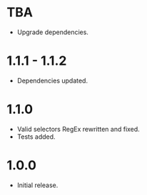 # TBA
- Upgrade dependencies.

# 1.1.1 - 1.1.2
- Dependencies updated.

# 1.1.0
- Valid selectors RegEx rewritten and fixed.
- Tests added.

# 1.0.0
- Initial release.
